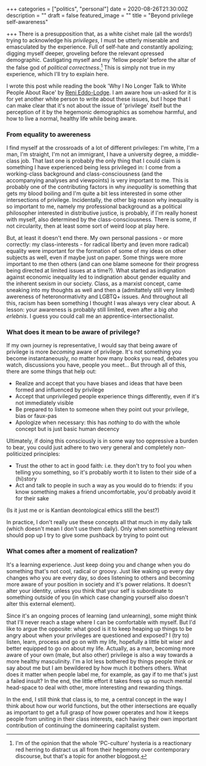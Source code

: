+++
categories = ["politics", "personal"]
date = 2020-08-26T21:30:00Z
description = ""
draft = false
featured_image = ""
title = "Beyond privilege self-awareness"

+++
There is a presupposition that, as a white cishet male (all the words!) trying to acknowledge his *privileges*, I must be utterly miserable and emasculated by the experience. Full of self-hate and constantly apolizing; digging myself deeper, groveling before the relevant opressed demographic. Castigating myself and my 'fellow people' before the altar of the false god of *political correctness*.[^*] This is simply not true in my experience, which I'll try to explain here.

<!--more-->

I wrote this post while reading the book 'Why I No Longer Talk to White People About Race' by [Reni Eddo-Lodge](https://en.wikipedia.org/wiki/Reni_Eddo-Lodge). I am aware how un-asked for it is for yet another white person to write about these issues, but I hope that I can make clear that it's not about the issue of 'privilege' itself but the perception of it by the hegemonic demographics as somehow harmful, and how to live a normal, healthy life while being aware.

### From equality to awereness
I find myself at the crossroads of a lot of different privileges: I'm white, I'm a man, I'm straight, I'm not an immigrant, I have a university degree, a middle-class job. That last one is probably the only thing that I could claim is something I have experienced being less privileged in: I come from a working-class background and class-consciousness (and the accompanying analyses and viewpoints) is very important to me. This is probably one of the contributing factors in why *inequality* is something that gets my blood boiling and I'm quite a bit less interested in some other intersections of privilege. Incidentally, the other big reason why inequality is so important to me, namely my professional background as a political philosopher interested in distributive justice, is probably, if I'm really honest with myself, also determined by the class-consciousness. There is some, if not circularity, then at least some sort of weird loop at play here.

But, at least it doesn't end there. My own personal passions - or more correctly: my class-interests - for radical liberty and (even more radical) equality were important for the formation of some of my ideas on other subjects as well, even if maybe just on paper. Some things were more important to me then others (and can one blame someone for their progress being directed at limited issues at a time?). What started as indignation against economic inequality led to indignation about gender equality and the inherent sexism in our society. Class, as a marxist concept, came sneaking into my thoughts as well and then a (admitattely still very limited) awereness of heteronormativity and LGBTQ+ issues. And throughout all this, racism has been something I thought I was always very clear about. A lesson: your awareness is probably still limited, even after a big *aha erlebnis*. I guess you could call me an apprentice-intersectionalist.

### What does it mean to be aware of privilege?
If my own journey is representative, I would say that being aware of privilege is more *becoming* aware of privilege. It's not something you become instantaneously, no matter how many books you read, debates you watch, discussions you have, people you meet... But through all of this, there are some things that help out:

* Realize and accept that you have biases and ideas that have been formed and influenced by privilege
* Accept that unprivileged people experience things differently, even if it's not immediately visible
* Be prepared to listen to someone when they point out your privilege, bias or faux-pas
* Apologize when necessary: this has *nothing* to do with the whole concept but is just basic human decency

Ultimately, if doing this consciously is in some way too oppressive a burden to bear, you could just adhere to two very general and completely non-politicized principles:
* Trust the other to act in good faith: i.e. they don't try to fool you when telling you something, so it's probably worth it to listen to their side of a (hi)story
* Act and talk to people in such a way as you would do to friends: if you know something makes a friend uncomfortable, you'd probably avoid it for their sake

(Is it just me or is Kantian deontological ethics still the best?)

In practice, I don't really use these concepts all that much in my daily talk (which doesn't mean I don't use them daily). Only when something relevant should pop up I try to give some pushback by trying to point out 

### What comes after a moment of realization?
It's a learning experience. Just keep doing you and change when you do something that's not cool, radical or groovy. Just like waking up every day changes who you are every day, so does listening to others and becoming more aware of your position in society and it's power relations. It doesn't alter your identity, unless you think that your self is subordinate to something outside of you (in which case changing yourself also doesn't alter this external element).

Since it's an ongoing proces of learning (and unlearning), some might think that I'll never reach a stage where I can be comfortable with myself. But I'd like to argue the opposite: what good is it to keep heaping up things to be angry about when your privileges are questioned and exposed? I (try to) listen, learn, process and go on with my life, hopefully a little bit wiser and better equipped to go on about my life. Actually, as a man, becoming more aware of your own (male, but also other) privilege is also a way towards a more healthy masculinity. I'm a lot less bothered by things people think or say about me but I am bewildered by how much it bothers others. What does it matter when people label me, for example, as gay if to me that's just a failed insult? In the end, the little effort it takes frees up so much mental head-space to deal with other, more interesting and rewarding things.

In the end, I still think that class is, to me, a central concept in the way I think about how our world functions, but the other intersections are equally as important to get a full grasp of how power operates and how it keeps people from uniting in their class interests, each having their own important contribution of continuing the domineering capitalist system.

[^*]: I'm of the opinion that the whole 'PC-culture' hysteria is a reactionary red herring to distract us all from their hegemony over contemporary discourse, but that's a topic for another blogpost.